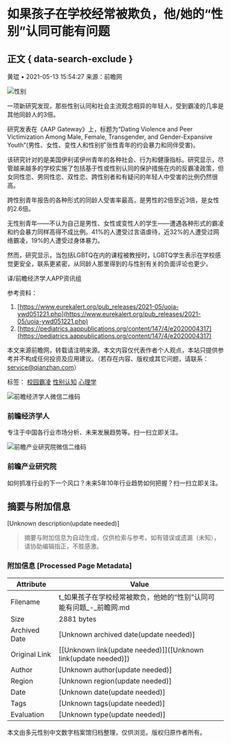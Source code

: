 # 如果孩子在学校经常被欺负，他/她的“性别”认同可能有问题

## 正文 { data-search-exclude }


黄琨 • 2021-05-13 15:54:27 来源：前瞻网

![性别](https://img3.qianzhan.com/news/202105/13/20210513-679352cded1c5618_700x5000.jpg)

一项新研究发现，那些性别认同和社会主流观念相异的年轻人，受到霸凌的几率是其他同龄人的3倍。

研究发表在《AAP Gateway》上，标题为“Dating Violence and Peer Victimization Among Male, Female, Transgender, and Gender-Expansive Youth”(男性、女性、变性人和性别扩张性青年的约会暴力和同伴受害)。

该研究针对的是美国伊利诺伊州青年的各种社会、行为和健康指标。研究显示，尽管越来越多的学校实施了包括基于性或性别认同的保护措施在内的反霸凌政策，但女同性恋、男同性恋、双性恋、跨性别者和有疑问的年轻人中受害的比例仍然很高。

跨性别青年报告的各种形式的同龄人受害率最高，是男性的2倍至近3倍，是女性的2.6倍。

无性别青年——不认为自己是男性、女性或变性人的学生——遭遇各种形式的霸凌和约会暴力同样高得不成比例。41%的人遭受过言语虐待，近32%的人遭受过网络霸凌，19%的人遭受过身体暴力。

然而，研究显示，当包括LGBTQ在内的课程被教授时，LGBTQ学生表示在学校感觉更安全，联系更紧密，从同龄人那里得到的与性别有关的负面评论也更少。

译/前瞻经济学人APP资讯组

参考资料：
1. [https://www.eurekalert.org/pub_releases/2021-05/uoia-ywd051221.php](https://www.eurekalert.org/pub_releases/2021-05/uoia-ywd051221.php)  
2. [https://pediatrics.aappublications.org/content/147/4/e2020004317](https://pediatrics.aappublications.org/content/147/4/e2020004317)  

本文来源前瞻网，转载请注明来源。本文内容仅代表作者个人观点，本站只提供参考并不构成任何投资及应用建议。（若存在内容、版权或其它问题，请联系：service@qianzhan.com）   

标签： [校园霸凌](https://x.qianzhan.com/search?st=news&wd=%e6%a0%a1%e5%9b%ad%e9%9c%b8%e5%87%8c) [性别认知](https://x.qianzhan.com/search?st=news&wd=%e6%80%a7%e5%88%ab%e8%ae%a4%e7%9f%a5) [心理学](https://x.qianzhan.com/search?st=news&wd=%e5%bf%83%e7%90%86%e5%ad%a6)  

![前瞻经济学人微信二维码](https://img1.qianzhan.com/2017bg/images/qzjjxr_wx.jpg)

### **前瞻经济学人**
专注于中国各行业市场分析、未来发展趋势等。扫一扫立即关注。

![前瞻产业研究院微信二维码](https://img1.qianzhan.com/2017/images/yjywx2.jpg)

### **前瞻产业研究院**
如何抓准行业的下一个风口？未来5年10年行业趋势如何把握？扫一扫立即关注。
<!-- tcd_original_link https://t.qianzhan.com/caijing/detail/210513-d442daae.html -->


## 摘要与附加信息

<!-- tcd_abstract -->
[Unknown description(update needed)]
<!-- tcd_abstract_end -->

> 摘要与附加信息为自动生成，仅供检索与参考。如有错误或遗漏（未知），请协助编辑指正，不胜感激。

### 附加信息 [Processed Page Metadata]

| Attribute       | Value                                  |
|-----------------|----------------------------------------|
| Filename        | t_如果孩子在学校经常被欺负，他她的“性别”认同可能有问题_-_前瞻网.md                             |
| Size            | 2881 bytes                           |
| Archived Date   | [Unknown archived date(update needed)]                             |
| Original Link   | [[Unknown link(update needed)]]([Unknown link(update needed)])                       |
| Author          | [Unknown author(update needed)]                               |
| Region          | [Unknown region(update needed)]                               |
| Date            | [Unknown date(update needed)]                                 |
| Tags            | [Unknown tags(update needed)]                                 |
| Evaluation            | [Unknown type(update needed)]                                 |
<!-- tcd_table_end -->

本文由多元性别中文数字档案馆归档整理，仅供浏览。版权归原作者所有。
